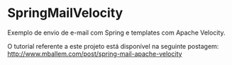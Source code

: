 SpringMailVelocity
==================

Exemplo de envio de e-mail com Spring e templates com Apache Velocity.

O tutorial referente a este projeto está disponível na seguinte postagem: http://www.mballem.com/post/spring-mail-apache-velocity
